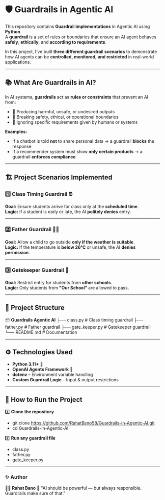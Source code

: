 # 🛡️ Guardrails in Agentic AI

This repository contains **Guardrail implementations** in Agentic AI using **Python**.  
A **guardrail** is a set of rules or boundaries that ensure an AI agent behaves **safely**, **ethically**, and **according to requirements**.  

In this project, I’ve built **three different guardrail scenarios** to demonstrate how AI agents can be **controlled, monitored, and restricted** in real-world applications.

---

## 📚 What Are Guardrails in AI?

In AI systems, **guardrails** act as **rules or constraints** that prevent an AI from:

- 🚫 Producing harmful, unsafe, or undesired outputs  
- 🚫 Breaking safety, ethical, or operational boundaries  
- 🚫 Ignoring specific requirements given by humans or systems  

**Examples:**
- If a chatbot is told **not** to share personal data → a guardrail **blocks** the response  
- If a recommender system must show **only certain products** → a guardrail **enforces compliance**

---

## 🏗 Project Scenarios Implemented

### 1️⃣ Class Timing Guardrail ⏰
**Goal:** Ensure students arrive for class only at the **scheduled time**.  
**Logic:** If a student is early or late, the AI **politely denies** entry.

---

### 2️⃣ Father Guardrail 👨‍👦
**Goal:** Allow a child to go outside **only if the weather is suitable**.  
**Logic:** If the temperature is **below 26°C** or unsafe, the AI **denies permission**.

---

### 3️⃣ Gatekeeper Guardrail 🚪
**Goal:** Restrict entry for students from **other schools**.  
**Logic:** Only students from **"Our School"** are allowed to pass.

---

## 📂 Project Structure
📦 **Guardrails Agentic AI**
├── class.py # Class timing guardrail
├── father.py # Father guardrail
├── gate_keeper.py # Gatekeeper guardrail
└── README.md # Documentation

---

## ⚙️ Technologies Used

- **Python 3.11+** 🐍  
- **OpenAI Agents Framework** 🤖  
- **dotenv** – Environment variable handling  
- **Custom Guardrail Logic** – Input & output restrictions  

---

## 🚀 How to Run the Project

1️⃣ **Clone the repository**  
- git clone https://github.com/RahatBano58/Guardrails-in-Agentic-AI.git
- cd Guardrails-in-Agentic-AI

2️⃣ **Run any guardrail file**
- class.py
- father.py
- gate_keeper.py

---

### ✨ Author
👩‍💻 **Rahat Bano** 💬 "AI should be powerful — but always responsible. Guardrails make sure of that."





